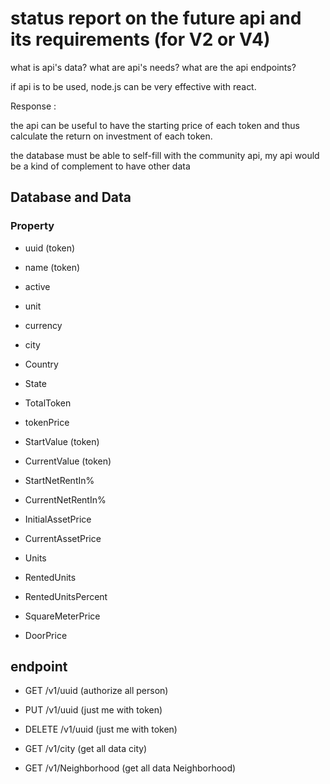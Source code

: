 # status report on the future api and its requirements (for V2 or V4)

what is api's data?
what are api's needs?
what are the api endpoints?

if api is to be used, node.js can be very effective with react.

Response :

the api can be useful to have the starting price of each token and thus calculate the return on investment of each token.

the database must be able to self-fill with the community api, my api would be a kind of complement to have other data

## Database and Data

### Property
- uuid (token)
- name (token)
- active
- unit
- currency
- city
- Country
- State
- TotalToken
- tokenPrice

- StartValue (token)
- CurrentValue (token)

- StartNetRentIn%
- CurrentNetRentIn%

- InitialAssetPrice
- CurrentAssetPrice

- Units
- RentedUnits
- RentedUnitsPercent

- SquareMeterPrice
- DoorPrice

## endpoint
- GET /v1/uuid (authorize all person)
- PUT /v1/uuid (just me with token)
- DELETE /v1/uuid (just me with token)

- GET /v1/city (get all data city)
- GET /v1/Neighborhood (get all data Neighborhood)
